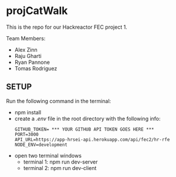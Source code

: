 # projCatWalk
This is the repo for our Hackreactor FEC project 1.

Team Members:
- Alex Zinn
- Raju Gharti
- Ryan Pannone
- Tomas Rodriguez

## SETUP
Run the following command in the terminal:
- npm install
- create a _.env_ file in the root directory with the following info:
  ```
  GITHUB_TOKEN= *** YOUR GITHUB API TOKEN GOES HERE ***
  PORT=3000
  API_URL=https://app-hrsei-api.herokuapp.com/api/fec2/hr-rfe
  NODE_ENV=development

  ```
- open two terminal windows
    - terminal 1: npm run dev-server
    - terminal 2: npm run dev-client
